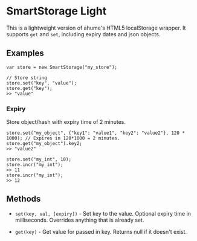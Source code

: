 SmartStorage Light
==================

This is a lightweight version of ahume's HTML5 localStorage wrapper. It supports `get` and `set`, including expiry dates and json objects.

Examples
--------

    var store = new SmartStorage("my_store");

    // Store string
    store.set("key", "value");
    store.get("key");
    >> "value"

### Expiry

Store object/hash with expiry time of 2 minutes.

    store.set("my_object", {"key1": "value1", "key2": "value2"}, 120 * 1000); // Expires in 120*1000 = 2 minutes.
    store.get("my_object").key2;
    >> "value2"

    store.set("my_int", 10);
    store.incr("my_int");
    >> 11
    store.incr("my_int");
    >> 12

Methods
-------

* `set(key, val, [expiry])` - Set key to the value. Optional expiry time in milliseconds. Overrides anything that is already set.

* `get(key)` - Get value for passed in key. Returns null if it doesn't exist.